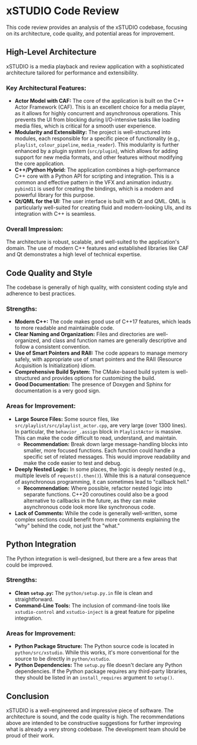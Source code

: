 # xSTUDIO Code Review

This code review provides an analysis of the xSTUDIO codebase, focusing on its architecture, code quality, and potential areas for improvement.

## High-Level Architecture

xSTUDIO is a media playback and review application with a sophisticated architecture tailored for performance and extensibility.

### Key Architectural Features:

*   **Actor Model with CAF:** The core of the application is built on the C++ Actor Framework (CAF). This is an excellent choice for a media player, as it allows for highly concurrent and asynchronous operations. This prevents the UI from blocking during I/O-intensive tasks like loading media files, which is critical for a smooth user experience.
*   **Modularity and Extensibility:** The project is well-structured into modules, each responsible for a specific piece of functionality (e.g., `playlist`, `colour_pipeline`, `media_reader`). This modularity is further enhanced by a plugin system (`src/plugin`), which allows for adding support for new media formats, and other features without modifying the core application.
*   **C++/Python Hybrid:** The application combines a high-performance C++ core with a Python API for scripting and integration. This is a common and effective pattern in the VFX and animation industry. `pybind11` is used for creating the bindings, which is a modern and powerful library for this purpose.
*   **Qt/QML for the UI:** The user interface is built with Qt and QML. QML is particularly well-suited for creating fluid and modern-looking UIs, and its integration with C++ is seamless.

### Overall Impression:

The architecture is robust, scalable, and well-suited to the application's domain. The use of modern C++ features and established libraries like CAF and Qt demonstrates a high level of technical expertise.

## Code Quality and Style

The codebase is generally of high quality, with consistent coding style and adherence to best practices.

### Strengths:

*   **Modern C++:** The code makes good use of C++17 features, which leads to more readable and maintainable code.
*   **Clear Naming and Organization:** Files and directories are well-organized, and class and function names are generally descriptive and follow a consistent convention.
*   **Use of Smart Pointers and RAII:** The code appears to manage memory safely, with appropriate use of smart pointers and the RAII (Resource Acquisition Is Initialization) idiom.
*   **Comprehensive Build System:** The CMake-based build system is well-structured and provides options for customizing the build.
*   **Good Documentation:** The presence of Doxygen and Sphinx for documentation is a very good sign.

### Areas for Improvement:

*   **Large Source Files:** Some source files, like `src/playlist/src/playlist_actor.cpp`, are very large (over 1300 lines). In particular, the `behavior_.assign` block in `PlaylistActor` is massive. This can make the code difficult to read, understand, and maintain.
    *   **Recommendation:** Break down large message-handling blocks into smaller, more focused functions. Each function could handle a specific set of related messages. This would improve readability and make the code easier to test and debug.
*   **Deeply Nested Logic:** In some places, the logic is deeply nested (e.g., multiple levels of `request().then()`). While this is a natural consequence of asynchronous programming, it can sometimes lead to "callback hell."
    *   **Recommendation:** Where possible, refactor nested logic into separate functions. C++20 coroutines could also be a good alternative to callbacks in the future, as they can make asynchronous code look more like synchronous code.
*   **Lack of Comments:** While the code is generally well-written, some complex sections could benefit from more comments explaining the "why" behind the code, not just the "what."

## Python Integration

The Python integration is well-designed, but there are a few areas that could be improved.

### Strengths:

*   **Clean `setup.py`:** The `python/setup.py.in` file is clean and straightforward.
*   **Command-Line Tools:** The inclusion of command-line tools like `xstudio-control` and `xstudio-inject` is a great feature for pipeline integration.

### Areas for Improvement:

*   **Python Package Structure:** The Python source code is located in `python/src/xstudio`. While this works, it's more conventional for the source to be directly in `python/xstudio`.
*   **Python Dependencies:** The `setup.py` file doesn't declare any Python dependencies. If the Python package requires any third-party libraries, they should be listed in an `install_requires` argument to `setup()`.

## Conclusion

xSTUDIO is a well-engineered and impressive piece of software. The architecture is sound, and the code quality is high. The recommendations above are intended to be constructive suggestions for further improving what is already a very strong codebase. The development team should be proud of their work.
